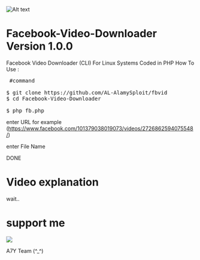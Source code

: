 <img src="https://avatars0.githubusercontent.com/u/59588007?s=400&v=4" alt="Alt text" title="Screenshot" data-canonical-src="https://al-alamy-tube.blogspot.com/5txr8m.jpg" style="max-width:100%;">

# Facebook-Video-Downloader Version 1.0.0
Facebook Video Downloader (CLI) For Linux Systems Coded in PHP
How To Use :

<pre><span class="pl-c"></span> #command </span>

$ git clone https://github.com/AL-AlamySploit/fbvid
$ cd Facebook-Video-Downloader

$ php fb.php </span></pre>

enter URL for example (https://www.facebook.com/101379038019073/videos/2726862594075548/)

enter File Name

DONE
# Video explanation

wait..


# support me
<p><a href="https://www.youtube.com/channel/UCQuGjfmo04jDd6zlBscslGQ" rel="nofollow"><img src="https://camo.githubusercontent.com/cc79473d3c09ab1dcee9ae1a74d05fb7e7b57f62/68747470733a2f2f696d672e736869656c64732e696f2f62616467652f73756263726962652d596f75547562652d7265642e737667" data-canonical-src="https://img.shields.io/badge/subcribe-YouTube-red.svg" style="max-width:100%;"></a></p>

A7Y Team (^_^)
